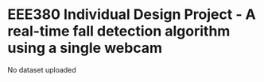 # EEE380 Individual Design Project - A real-time fall detection algorithm using a single webcam

No dataset uploaded
